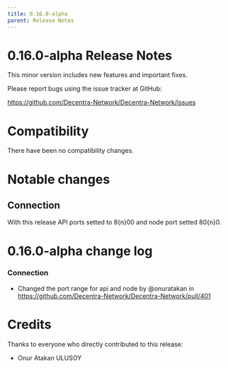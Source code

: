 ```yaml
---
title: 0.16.0-alpha
parent: Release Notes
---
```


0.16.0-alpha Release Notes
====================

This minor version includes new features and important fixes.

Please report bugs using the issue tracker at GitHub:

  <https://github.com/Decentra-Network/Decentra-Network/issues>

Compatibility
==============

There have been no compatibility changes.

Notable changes
===============

## Connection
With this release API ports setted to 8{n}00 and node port setted 80{n}0.

0.16.0-alpha change log
=================

### Connection
* Changed the port range for api and node by @onuratakan in https://github.com/Decentra-Network/Decentra-Network/pull/401

Credits
=======

Thanks to everyone who directly contributed to this release:

- Onur Atakan ULUSOY
